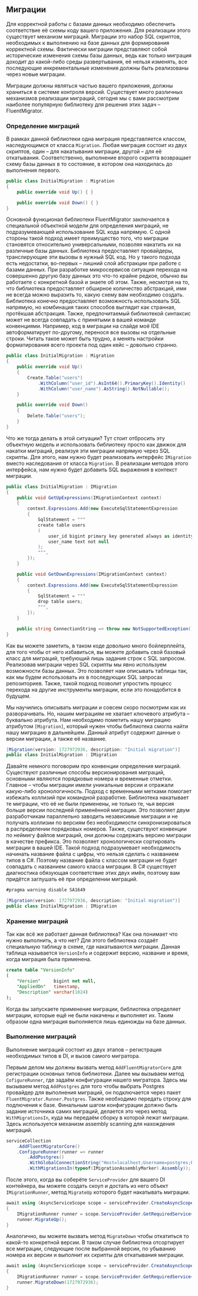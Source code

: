 ## Миграции

Для корректной работы с базами данных необходимо обеспечить соответствие её схемы коду вашего приложения. Для реализации
этого существует механизм миграций. Миграции это набор SQL скриптов, необходимых к выполнению на базе данных для
формирования корректной схемы. Фактически миграции представляют собой исторические изменения схемы базы данных, ведь как
только миграция доходит до какой-либо среды развертывания, её нельзя изменять, все последующие инкрементальные изменения
должны быть реализованы через новые миграции.

Миграции должны являться частью вашего приложения, должны храниться в системе контроля версий. Существует много
различных механизмов реализации миграций, сегодня мы с вами рассмотрим наиболее популярную библиотеку для решения этих
задач – FluentMigrator.

### Определение миграций

В рамках данной библиотеки одна миграция представляется классом, наследующимся от класса `Migration`. Любая миграция
состоит из двух скриптов, один – для накатывания миграции, другой – для её откатывания. Соответственно, выполнение
второго скрипта возвращает схему базы данных в то состояние, в котором она находилась до выполнения первого.

```csharp
public class InitialMigration : Migration
{
    public override void Up() { }

    public override void Down() { }
}
```

Основной функционал библиотеки FluentMigrator заключается в специальной объектной модели для определения миграций, не
подразумевающей использование SQL кода напрямую. С одной стороны такой подход имеет преимущество того, что миграции
становятся относительно универсальными, позволяя накатить их на различные базы данных. Библиотека предоставляет
провайдеры, транслирующие эти вызовы в нужный SQL код. Но у такого подхода есть недостатки, во-первых – лишний слой
абстракции при работе с базами данных. При разработке микросервисов ситуация перехода на совершенно другую базу данных
это что-то крайне редкое, обычно вы работаете с конкретной базой и знаете об этом. Также, несмотря на то, что библиотека
предоставляет обширное количество абстракций, ими не всегда можно выразить то, какую схему вам необходимо создать.
Библиотека конечно предоставляет возможность использовать SQL напрямую, но комбинация таких способов выглядит как
странная, протёкшая абстракция. Также, предпочитаемый библиотекой синтаксис может не всегда совпадать с принятыми в
вашей команде конвенциями. Например, код в миграции на слайде моё IDE автоформатирует по-другому, перенося все вызовы на
отдельные строки. Читать такое может быть трудно, а менять настройки форматирования всего проекта под один кейс –
довольно странно.

```csharp
public class InitialMigration : Migration
{
    public override void Up()
    {
        Create.Table("users")
            .WithColumn("user_id").AsInt64().PrimaryKey().Identity()
            .WithColumn("user_name").AsString().NotNullable();
    }

    public override void Down()
    {
        Delete.Table("users");
    }
}
```

Что же тогда делать в этой ситуации? Тут стоит отбросить эту объектную модель и использовать библиотеку просто как
движок для накатки миграций, реализуя эти миграции напрямую через SQL скрипты. Для этого, нам нужно будет реализовать
интерфейс `IMigration` вместо наследования от класса `Migration`. В реализации методов этого интерфейса, нам нужно будет
добавить SQL выражения в контекст миграции.

```csharp
public class InitialMigration : IMigration
{
    public void GetUpExpressions(IMigrationContext context)
    {
        context.Expressions.Add(new ExecuteSqlStatementExpression
        {
            SqlStatement = """
            create table users
            (
                user_id bigint primary key generated always as identity,
                user_name text not null 
            );
            """,
        });
    }

    public void GetDownExpressions(IMigrationContext context)
    {
        context.Expressions.Add(new ExecuteSqlStatementExpression
        {
            SqlStatement = """
            drop table users;
            """,
        });
    }

    public string ConnectionString => throw new NotSupportedException();
}
```

Как вы можете заметить, в таком коде довольно много бойлерплейта, для того чтобы от него избавиться, вы можете добавить
свой базовый класс для миграций, требующий лишь задания строк с SQL запросом. Реализовав миграции через SQL скрипты мы
явно используем возможности базы данных. Это позволяет нам описывать таблицы так, как мы будем использовать их в
последующих SQL запросах репозиториев. Также, такой подход позволит упростить процесс перехода на другие инструменты
миграции, если это понадобится в будущем.

Мы научились описывать миграции и совсем скоро посмотрим как их разворачивать. Но, нашим миграциям не хватает ключевого
атрибута – буквально атрибута. Нам необходимо пометить нашу миграцию атрибутом `[Migration]`, который нужен чтобы
библиотека смогла найти нашу миграцию в дальнейшем. Данный атрибут содержит данные о версии миграции, а также её
название.

```csharp
[Migration(version: 1727972936, description: "Initial migration")]
public class InitialMigration : IMigration
```

Давайте немного поговорим про конвенции определения миграций. Существуют различные способы версионирования миграций,
основными являются порядковые номера и временные отметки. Главное – чтобы миграции имели уникальные версии и отражали
какую-либо хронологичность. Подход с временными метками помогает избежать коллизий при командной разработке. Библиотека
накатывает те миграции, что её не были применены, не только те, чья версия больше версии последней применённой миграции.
Это позволяет двум разработчикам параллельно заводить независимые миграции и не получать коллизии по версиям без
необходимости синхронизироваться в распределении порядковых номеров. Также, существуют конвенции по неймигу файлов
миграций, они должны содержать версию миграции в качестве префикса. Это позволяет хронологически сортировать миграции в
вашей IDE. Такой подход подразумевает необходимость начинать название файла с цифры, что нельзя сделать с названием
типов в C#. Поэтому название файла с классом миграции не будет совпадать с названием самого класса миграции. В C#
существует диагностика обязующая соответствие этих двух имён, поэтому вам придётся заглушать её при определении
миграций.

```csharp
#pragma warning disable SA1649

[Migration(version: 1727972936, description: "Initial migration")]
public class InitialMigration : IMigration
```

### Хранение миграций

Так как всё же работает данная библиотека? Как она понимает что нужно выполнить, а что нет? Для этого библиотека создаёт
специальную таблицу в схеме, где накатываются миграции. Данная таблица называется `VersionInfo` и содержит версию,
название и время, когда миграция была применена.

```sql
create table "VersionInfo"
(
    "Version"     bigint not null,
    "AppliedOn"   timestamp,
    "Description" varchar(1024)
);
```

Когда вы запускаете применение миграции, библиотека определяет миграции, которые ещё не были накачены и выполняет их.
Таким образом одна миграция выполняется лишь единожды на базе данных.

### Выполнение миграций

Выполнение миграций состоит из двух этапов – регистрация необходимых типов в DI, и вызов самого мигратора.

Первым делом мы должны вызвать метод `AddFluentMigratorCore` для регистрации основных типов библиотеки. Далее мы
вызываем метод `CofigureRunner`, где задаём конфигурации нашего мигратора. Здесь мы вызываем метод `AddPostgres` для
того чтобы выбрать Postgres провайдер для выполнения миграций, он подключается через пакет
`FluentMigrator.Runner.Postgres`. Также необходимо передать строку для подлючения к базе. Финальным шагом конфигурации
должно быть задание источника самих миграций, делается это через метод `WithMigrationsIn`, куда мы передаём сборку в
которой лежат миграции. Здесь используется механизм assembly scanning для нахождения миграций.

```csharp
serviceCollection
    .AddFluentMigratorCore()
    .ConfigureRunner(runner => runner
        .AddPostgres()
        .WithGlobalConnectionString("Host=localhost;Username=postgres;Password=postgres")
        .WithMigrationsIn(typeof(IMigrationAssemblyMarker).Assembly));
```

После этого, когда вы соберёте `ServiceProvider` для вашего DI контейнера, вы можете создать скоуп и достать из него
объект `IMigrationRunner`, метод `MigrateUp` которого будет накатывать миграции.

```csharp
await using (AsyncServiceScope scope = serviceProvider.CreateAsyncScope())
{
    IMigrationRunner runner = scope.ServiceProvider.GetRequiredService<IMigrationRunner>();
    runner.MigrateUp();
}
```

Аналогично, вы можете вызвать метод `MigrateDown` чтобы откатиться то какой-то конкретной версии. В таком случае
библиотека отсортирует все миграции, следующие после выбранной версии, по убыванию номера их версии и выполнит их
скрипты для откатывания миграции.

```csharp
await using (AsyncServiceScope scope = serviceProvider.CreateAsyncScope())
{
    IMigrationRunner runner = scope.ServiceProvider.GetRequiredService<IMigrationRunner>();
    runner.MigrateDown(1727972936);
}
```